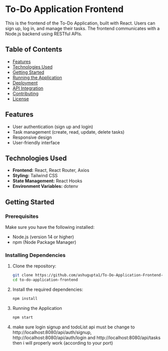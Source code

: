 # To-Do Application Frontend

This is the frontend of the To-Do Application, built with React. Users can sign up, log in, and manage their tasks. The frontend communicates with a Node.js backend using RESTful APIs.

## Table of Contents

- [Features](#features)
- [Technologies Used](#technologies-used)
- [Getting Started](#getting-started)
- [Running the Application](#running-the-application)
- [Deployment](#deployment)
- [API Integration](#api-integration)
- [Contributing](#contributing)
- [License](#license)

## Features

- User authentication (sign up and login)
- Task management (create, read, update, delete tasks)
- Responsive design
- User-friendly interface

## Technologies Used

- **Frontend:** React, React Router, Axios
- **Styling:** Tailwind CSS
- **State Management:** React Hooks
- **Environment Variables:** dotenv

## Getting Started

### Prerequisites

Make sure you have the following installed:

- Node.js (version 14 or higher)
- npm (Node Package Manager)

### Installing Dependencies

1. Clone the repository:

   ```bash
   git clone https://github.com/ashugupta1/To-Do-Application-Frontend-.git
   cd to-do-application-frontend
2. Install the required dependencies:
   ```bash
   npm install
   
4. Running the Application
   ```bash
   npm start

5. make sure login signup and todoList api must be change to http://localhost:8080/api/auth/signup, http://localhost:8080/api/auth/login and http://localhost:8080/api/tasks
   then i will properly work (according to your port)
